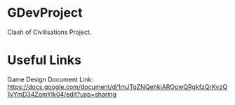 # GDevProject
Clash of Civilisations Project.

# Useful Links
Game Design Document Link: https://docs.google.com/document/d/1mJTqZNQehkiAROowQRgkfzQrKvzQ1vYmD34ZomYlk04/edit?usp=sharing
